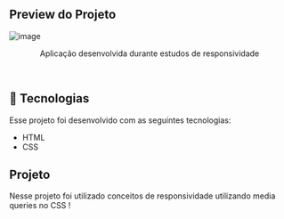 ## Preview do Projeto

![image](https://github.com/user-attachments/assets/cbf6fccd-7b3b-4b23-878b-9f5189bf442b)


<p align="center">
Aplicação desenvolvida durante estudos de responsividade 
</p>
<br>

## 🚀 Tecnologias

Esse projeto foi desenvolvido com as seguintes tecnologias:

- HTML
- CSS

## Projeto

Nesse projeto foi utilizado conceitos de responsividade utilizando media queries no CSS !
